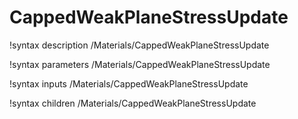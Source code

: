 <!-- MOOSE Documentation Stub: Remove this when content is added. -->

# CappedWeakPlaneStressUpdate

!syntax description /Materials/CappedWeakPlaneStressUpdate

!syntax parameters /Materials/CappedWeakPlaneStressUpdate

!syntax inputs /Materials/CappedWeakPlaneStressUpdate

!syntax children /Materials/CappedWeakPlaneStressUpdate
